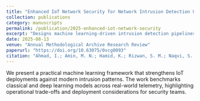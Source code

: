 ```yaml
---
title: "Enhanced IoT Network Security for Network Intrusion Detection Using Machine Learning"
collection: publications
category: manuscripts
permalink: /publication/2025-enhanced-iot-network-security
excerpt: "Designs machine learning-driven intrusion detection pipelines to harden IoT networks."
date: 2025-08-13
venue: "Annual Methodological Archive Research Review"
paperurl: "https://doi.org/10.63075/0vcg0093"
citation: "Ahmad, I.; Amin, M. N.; Hamid, K.; Rizwan, S. M.; Naqvi, S. A. A. (2025). \"Enhanced IoT Network Security for Network Intrusion Detection Model based on Machine Learning Technique.\" Annual Methodological Archive Research Review. DOI:10.63075/0vcg0093."
---
```


We present a practical machine learning framework that strengthens IoT deployments against modern intrusion patterns. The work benchmarks classical and deep learning models across real-world telemetry, highlighting operational trade-offs and deployment considerations for security teams.
